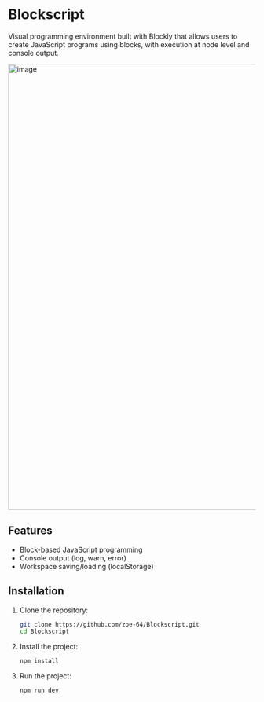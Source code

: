 # Blockscript
Visual programming environment built with Blockly that allows users to create JavaScript programs using blocks, with execution at node level and console output.

<img width="1916" height="908" alt="image" src="https://github.com/user-attachments/assets/e6dc8614-a204-4dd8-8770-9a8cf1f23359" />

## Features

- Block-based JavaScript programming
- Console output (log, warn, error)
- Workspace saving/loading (localStorage)

## Installation

1. Clone the repository:
   ```bash
   git clone https://github.com/zoe-64/Blockscript.git
   cd Blockscript

2. Install the project:
   ```bash
   npm install
   ```
2. Run the project:
   ```bash
   npm run dev
   ```
